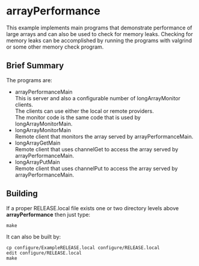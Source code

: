 # arrayPerformance

This example implements main programs that demonstrate performance
of large arrays and can also be used to check for memory leaks.
Checking for memory leaks can be accomplished by running the programs with valgrind
or some other memory check program.

## Brief Summary

The programs are:

* arrayPerformanceMain   
    This is server and also a configurable number of longArrayMonitor clients.   
    The clients can use either the local or remote providers.     
    The monitor code is the same code that is used by longArrayMonitorMain.
* longArrayMonitorMain   
    Remote client that monitors the array served by arrayPerformanceMain.
* longArrayGetMain    
    Remote client that uses channelGet to access the array served by arrayPerformanceMain.
* longArrayPutMain    
     Remote client that uses channelPut to access the array served by arrayPerformanceMain.


## Building

If a proper RELEASE.local file exists one or two directory levels above **arrayPerformance**
then just type:

    make

It can also be built by:

    cp configure/ExampleRELEASE.local configure/RELEASE.local
    edit configure/RELEASE.local
    make

